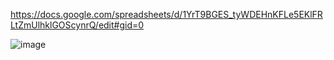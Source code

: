 https://docs.google.com/spreadsheets/d/1YrT9BGES_tyWDEHnKFLe5EKlFRLtZmUlhklGOScynrQ/edit#gid=0

![image](https://github.com/tbres/adventofcode-2023/assets/6216013/d6799565-bbb2-416f-89a5-65545f263fe1)
